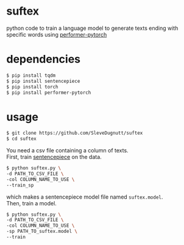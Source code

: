 # suftex
python code to train a language model to generate texts ending with specific words using [performer-pytorch](https://github.com/lucidrains/performer-pytorch)
# dependencies
```bash
$ pip install tqdm
$ pip install sentencepiece
$ pip install torch
$ pip install performer-pytorch
```
# usage
```bash
$ git clone https://github.com/SleveDugnutt/suftex
$ cd suftex
```
You need a csv file containing a column of texts.\
First, train [sentencepiece](https://github.com/google/sentencepiece) on the data.
```bash
$ python suftex.py \
-d PATH_TO_CSV_FILE \
-col COLUMN_NAME_TO_USE \
--train_sp
```
which makes a sentencepiece model file named ```suftex.model```.\
Then, train a model.
```bash
$ python suftex.py \
-d PATH_TO_CSV_FILE \
-col COLUMN_NAME_TO_USE \
-sp PATH_TO_suftex.model \
--train
```
